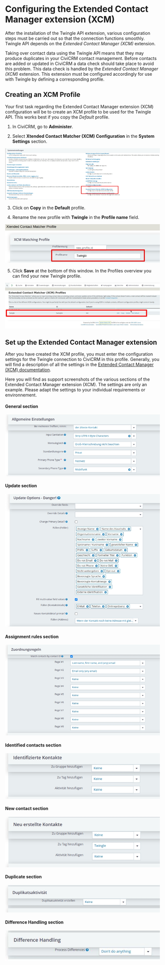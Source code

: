 # Configuring the Extended Contact Manager extension (XCM)

After the installation of the Twingle API extension, various configuration steps
must be carried out so that the connection functions smoothly. Twingle API
depends on the *Extended Contact Manager (XCM)* extension.

Taking over contact data using the Twingle API means that they may produce
duplicates in your CiviCRM contact management. Before contacts are added or
updated in CiviCRM a data check should take place to avoid this problem. This
data check is handled by the *Extended Contact Manager (XCM)* extension. This
extension must be configured accordingly for use with Twingle by defining a
corresponding profile.

## Creating an XCM Profile

Your first task regarding the Extended Contact Manager extension (XCM)
configuration will be to create an XCM profile to be used for the Twingle API.
This works best if you copy the *Default* profile.

1. In CiviCRM, go to **Administer**.

2. Select **Xtended Contact Matcher (XCM) Configuration** in the **System
   Settings** section.

![](../img/XCMAdmin.jpg)

3. Click on **Copy** in the **Default** profile.

4. Rename the new profile with **Twingle** in the **Profile name** field.

![](../img/ProNam.jpg)

5. Click **Save** at the bottom of this window. In the Profiles overview you can
   find your new Twingle profile.

![](../img/XCM_Profile.jpg)

## Set up the Extended Contact Manager extension

After you have created the XCM profile, you must enter the configuration
settings for the Twingle connection to CiviCRM in this profile. Generally, you
will find a description of all the settings in
the [Extended Contact Manager (XCM) documentation](https://docs.civicrm.org/xcm/en/latest/configuration/).

Here you will find as support screenshots of the various sections of the
Extended Contact Manager extension (XCM). The settings are only an example.
Please adapt the settings to your individual requirements or environnement.

#### General section

![](../img/XCMGen.jpg)

#### Update section

![](../img/XCMUpda.jpg)

#### Assignment rules section

![](../img/XCMReg.jpg)

#### Identified contacts section

![](../img/XCMIde.jpg)

#### New contact section

![](../img/XCMNeu.jpg)

#### Duplicate section

![](../img/XCMDup.jpg)

#### Difference Handling section

![](../img/xcmdif.jpg)

